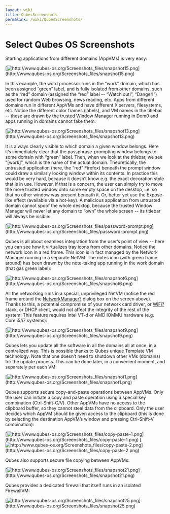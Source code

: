 ```yaml
---
layout: wiki
title: QubesScreenshots
permalink: /wiki/QubesScreenshots/
---
```


Select Qubes OS Screenshots
===========================

Starting applications from different domains (AppVMs) is very easy:

[![](http://www.qubes-os.org/Screenshots_files/snapshot15.png "http://www.qubes-os.org/Screenshots_files/snapshot15.png")](http://www.qubes-os.org/Screenshots_files/snapshot15.png)

In this example, the word processor runs in the “work” domain, which has been assigned “green” label, and is fully isolated from other domains, such as the “red” domain (assigned the “red” label -- “Watch out!”, “Danger!”) used for random Web browsing, news reading, etc. Apps from different domains run in different AppVMs and have different X servers, filesystems, etc. Notice the different color frames (labels), and VM names in the titlebar -- these are drawn by the trusted Window Manager running in Dom0 and apps running in domains cannot fake them:

[![](http://www.qubes-os.org/Screenshots_files/snapshot13.png "http://www.qubes-os.org/Screenshots_files/snapshot13.png")](http://www.qubes-os.org/Screenshots_files/snapshot13.png)

It is always clearly visible to which domain a given window belongs. Here it’s immediately clear that the passphrase-prompting window belongs to some domain with “green” label. Then, when we look at the titlebar, we see “[work]”, which is the name of the actual domain. Theoretically, the untrusted application (here, the “red” Firefox) beneath the prompt window could draw a similarly looking window within its contents. In practice this would be very hard, because it doesn’t know e.g. the exact decoration style that is in use. However, if that is a concern, the user can simply try to move the more trusted window onto some empty space on the desktop, i.e. so that no other window was present beneath it. Or, better yet use the Expose-like effect (available via a hot-key). A malicious application from untrusted domain cannot spoof the whole desktop, because the trusted Window Manager will never let any domain to “own” the whole screen -- its titlebar will always be visible:

[![](http://www.qubes-os.org/Screenshots_files/password-prompt.png "http://www.qubes-os.org/Screenshots_files/password-prompt.png")](http://www.qubes-os.org/Screenshots_files/password-prompt.png)

Qubes is all about seamless integration from the user’s point of view -- here you can see how it virtualizes tray icons from other domains. Notice the network icon in a red frame. This icon is in fact managed by the Network Manager running in a separate NetVM. The notes icon (with green frame around) has been drawn by the note-taking app running in the work domain (that gas green label):

[![](http://www.qubes-os.org/Screenshots_files/snapshot6.png "http://www.qubes-os.org/Screenshots_files/snapshot6.png")](http://www.qubes-os.org/Screenshots_files/snapshot6.png)

All the networking runs in a special, unprivileged NetVM (notice the red frame around the [NetworkManager?](/wiki/NetworkManager) dialog box on the screen above). Thanks to this, a potential compromise of your network card driver, or [WiFi?](/wiki/WiFi) stack, or DHCP client, would not affect the integrity of the rest of the system! This feature requires Intel VT-d or AMD IOMMU hardware (e.g. Core i5/i7 systems):

[![](http://www.qubes-os.org/Screenshots_files/snapshot9.png "http://www.qubes-os.org/Screenshots_files/snapshot9.png")](http://www.qubes-os.org/Screenshots_files/snapshot9.png)

Qubes lets you update all the software in all the domains all at once, in a centralized way. This is possible thanks to Qubes unique Template VM technology. Note that one doesn’t need to shutdown other VMs (domains) for the update process. This can be done later, in a convenient moment, and separately per each VM:

[![](http://www.qubes-os.org/Screenshots_files/snapshot1.png "http://www.qubes-os.org/Screenshots_files/snapshot1.png")](http://www.qubes-os.org/Screenshots_files/snapshot1.png)

Qubes supports secure copy-and-paste operations between AppVMs. Only the user can initiate a copy and paste operation using a special key combination (Ctrl-Shift-C/V). Other AppVMs have no access to the clipboard buffer, so they cannot steal data from the clipboard. Only the user decides which AppVM should be given access to the clipboard (this is done by selecting the destination AppVM’s window and pressing Ctrl-Shift-V combination):

[![](http://www.qubes-os.org/Screenshots_files/copy-paste-1.png "http://www.qubes-os.org/Screenshots_files/copy-paste-1.png")](http://www.qubes-os.org/Screenshots_files/copy-paste-1.png) [![](http://www.qubes-os.org/Screenshots_files/copy-paste-2.png "http://www.qubes-os.org/Screenshots_files/copy-paste-2.png")](http://www.qubes-os.org/Screenshots_files/copy-paste-2.png)

Qubes also supports secure file copying between AppVMs:

[![](http://www.qubes-os.org/Screenshots_files/snapshot21.png "http://www.qubes-os.org/Screenshots_files/snapshot21.png")](http://www.qubes-os.org/Screenshots_files/snapshot21.png)

Qubes provides a dedicated firewall that itself runs in an isolated FirewallVM:

[![](http://www.qubes-os.org/Screenshots_files/snapshot25.png "http://www.qubes-os.org/Screenshots_files/snapshot25.png")](http://www.qubes-os.org/Screenshots_files/snapshot25.png)
